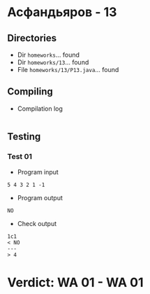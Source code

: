 # Асфандьяров - 13
## Directories
- Dir `homeworks`... found
- Dir `homeworks/13`... found
- File `homeworks/13/P13.java`... found
## Compiling
- Compilation log
```

```
## Testing
### Test 01
- Program input
```
5 4 3 2 1 -1

```
- Program output
```
NO

```
- Check output
```
1c1
< NO
---
> 4

```
# Verdict: **WA 01** - WA 01
